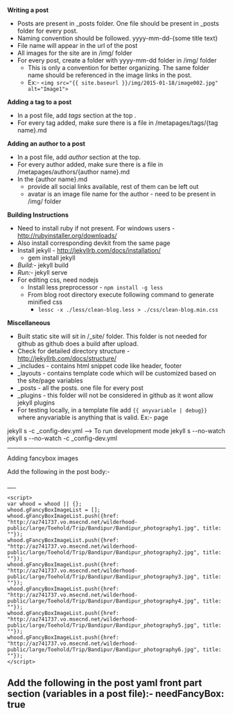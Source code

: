 **Writing a post**

 - Posts are present in _posts folder. One file should be present in _posts folder for every post. 
 - Naming convention should be followed. yyyy-mm-dd-{some title text} 
 - File name will appear in the url of the post
 - All images for the site are in /img/ folder
 - For every post, create a folder with yyyy-mm-dd folder in /img/ folder
	 - This is only a convention for better organizing. The same folder name should be referenced in the image links in the post.  
	 - Ex:- `<img src="{{ site.baseurl }}/img/2015-01-18/image002.jpg" alt="Image1">`

**Adding a tag to a post**

 - In a post file, add *tags* section at the top .
 - For every tag added, make sure there is a file in /metapages/tags/{tag name}.md

**Adding an author to a post**

 - In a post file, add *author* section at the top.
 - For every author added, make sure there is a file in /metapages/authors/{author name}.md
 - In the {author name}.md 
	 - provide all social links available, rest of them can be left out
	 - avatar is an image file name for the author - need to be present in /img/ folder

**Building Instructions**

 - Need to install ruby if not present. For windows users - http://rubyinstaller.org/downloads/
 - Also install corresponding devkit from the same page
 - Install jekyll - http://jekyllrb.com/docs/installation/
	 - gem install jekyll
 - *Build:-* jekyll build
 - *Run:-* jekyll serve
 - For editing css, need nodejs
	 - Install less preprocessor - `npm install -g less`
	 - From blog root directory execute following command to generate minified css
		 - `lessc -x ./less/clean-blog.less > ./css/clean-blog.min.css`

**Miscellaneous** 
 - Built static site will sit in /_site/ folder. This folder is not needed for github as github does a build after upload.
 - Check for detailed directory structure - http://jekyllrb.com/docs/structure/
 - _includes - contains html snippet code like header, footer
 - _layouts - contains template code which will be customized based on the site/page variables
 - _posts - all the posts. one file for every post
 - _plugins - this folder will not be considered in github as it wont allow jekyll plugins
 - For testing locally, in a template file add `{{ anyvariable | debug}}` where anyvariable is anything that is valid. Ex:- page


jekyll s -c _config-dev.yml --> To run development mode
jekyll s --no-watch
jekyll s --no-watch -c _config-dev.yml


------------------------------------------------------------------------------------------
Adding fancybox images

Add the following in the post body:-
	<div class="w-entity-images">
	<a class="fancybox" rel="group1" href="http://az741737.vo.msecnd.net/wilderhood-public/large/Toehold/Trip/Bandipur/Bandipur_photography1.jpg">
	<img class="w-small-image-preview" src="http://az741737.vo.msecnd.net/wilderhood-public/small/Toehold/Trip/Bandipur/Bandipur_photography1.jpg" alt="">
	</a>
	<a class="fancybox" rel="group1" href="http://az741737.vo.msecnd.net/wilderhood-public/large/Toehold/Trip/Bandipur/Bandipur_photography2.jpg">
	<img class="w-small-image-preview" src="http://az741737.vo.msecnd.net/wilderhood-public/small/Toehold/Trip/Bandipur/Bandipur_photography2.jpg" alt="">
	</a>
	<a class="fancybox" rel="group1" href="http://az741737.vo.msecnd.net/wilderhood-public/large/Toehold/Trip/Bandipur/Bandipur_photography3.jpg">
	<img class="w-small-image-preview" src="http://az741737.vo.msecnd.net/wilderhood-public/small/Toehold/Trip/Bandipur/Bandipur_photography3.jpg" alt="">
	</a>
	<a class="fancybox nodisplay" rel="group1" href="http://az741737.vo.msecnd.net/wilderhood-public/large/Toehold/Trip/Bandipur/Bandipur_photography4.jpg">
	<img class="w-small-image-preview" src="http://az741737.vo.msecnd.net/wilderhood-public/small/Toehold/Trip/Bandipur/Bandipur_photography4.jpg" alt="">
	</a>
	<a class="fancybox nodisplay" rel="group1" href="http://az741737.vo.msecnd.net/wilderhood-public/large/Toehold/Trip/Bandipur/Bandipur_photography5.jpg">
	<img class="w-small-image-preview" src="http://az741737.vo.msecnd.net/wilderhood-public/small/Toehold/Trip/Bandipur/Bandipur_photography5.jpg" alt="">
	</a>
	<a class="fancybox nodisplay" rel="group1" href="http://az741737.vo.msecnd.net/wilderhood-public/large/Toehold/Trip/Bandipur/Bandipur_photography6.jpg">
	<img class="w-small-image-preview" src="http://az741737.vo.msecnd.net/wilderhood-public/small/Toehold/Trip/Bandipur/Bandipur_photography6.jpg" alt="">
	</a>
	<div class="w-small-image-preview-extra open_fancybox" data-fancybox="gFancyBoxImageList">
	<span class="fa-stack">
	<i class="fa fa-circle fa-stack-2x"></i>
	<i class="fa fa-plus fa-stack-1x fa-inverse"></i>
	</span>
	</div>
	</div>

	<script>
	var whood = whood || {};
	whood.gFancyBoxImageList = [];
	whood.gFancyBoxImageList.push({href: "http://az741737.vo.msecnd.net/wilderhood-public/large/Toehold/Trip/Bandipur/Bandipur_photography1.jpg", title: ""});
	whood.gFancyBoxImageList.push({href: "http://az741737.vo.msecnd.net/wilderhood-public/large/Toehold/Trip/Bandipur/Bandipur_photography2.jpg", title: ""});
	whood.gFancyBoxImageList.push({href: "http://az741737.vo.msecnd.net/wilderhood-public/large/Toehold/Trip/Bandipur/Bandipur_photography3.jpg", title: ""});
	whood.gFancyBoxImageList.push({href: "http://az741737.vo.msecnd.net/wilderhood-public/large/Toehold/Trip/Bandipur/Bandipur_photography4.jpg", title: ""});
	whood.gFancyBoxImageList.push({href: "http://az741737.vo.msecnd.net/wilderhood-public/large/Toehold/Trip/Bandipur/Bandipur_photography5.jpg", title: ""});
	whood.gFancyBoxImageList.push({href: "http://az741737.vo.msecnd.net/wilderhood-public/large/Toehold/Trip/Bandipur/Bandipur_photography6.jpg", title: ""});
	</script>

Add the following in the post yaml front part section (variables in a post file):-
needFancyBox: true
------------------------------------------------------------------------------------------
